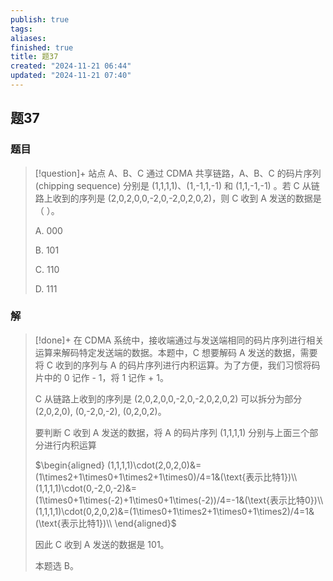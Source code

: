 ```yaml
---
publish: true
tags: 
aliases: 
finished: true
title: 题37
created: "2024-11-21 06:44"
updated: "2024-11-21 07:40"
---
```

## 题37
### 题目
> [!question]+
> 站点 A、B、C 通过 CDMA 共享链路，A、B、C 的码片序列 (chipping sequence) 分别是 (1,1,1,1)、(1,-1,1,-1) 和 (1,1,-1,-1) 。若 C 从链路上收到的序列是 (2,0,2,0,0,-2,0,-2,0,2,0,2)，则 C 收到 A 发送的数据是（ ）。
> 
> A. 000
> 
> B. 101
> 
> C. 110
> 
> D. 111
### 解
> [!done]+
> 在 CDMA 系统中，接收端通过与发送端相同的码片序列进行相关运算来解码特定发送端的数据。本题中，C 想要解码 A 发送的数据，需要将 C 收到的序列与 A 的码片序列进行内积运算。为了方便，我们习惯将码片中的 0 记作 - 1，将 1 记作 + 1。
> 
> C 从链路上收到的序列是 (2,0,2,0,0,-2,0,-2,0,2,0,2) 可以拆分为部分 (2,0,2,0), (0,-2,0,-2), (0,2,0,2)。
> 
> 要判断 C 收到 A 发送的数据，将 A 的码片序列 (1,1,1,1) 分别与上面三个部分进行内积运算
> 
> $\begin{aligned} (1,1,1,1)\cdot(2,0,2,0)&=(1\times2+1\times0+1\times2+1\times0)/4=1&(\text{表示比特1})\\ (1,1,1,1)\cdot(0,-2,0,-2)&=(1\times0+1\times(-2)+1\times0+1\times(-2))/4=-1&(\text{表示比特0})\\ (1,1,1,1)\cdot(0,2,0,2)&=(1\times0+1\times2+1\times0+1\times2)/4=1&(\text{表示比特1})\\ \end{aligned}$
> 
> 因此 C 收到 A 发送的数据是 101。
> 
> 本题选 B。